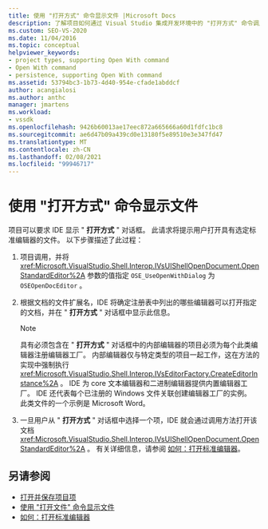 ```yaml
---
title: 使用 "打开方式" 命令显示文件 |Microsoft Docs
description: 了解项目如何通过 Visual Studio 集成开发环境中的 "打开方式" 命令调用 (IDE) 来显示文件。
ms.custom: SEO-VS-2020
ms.date: 11/04/2016
ms.topic: conceptual
helpviewer_keywords:
- project types, supporting Open With command
- Open With command
- persistence, supporting Open With command
ms.assetid: 53794bc3-1b73-4d40-954e-cfade1abddcf
author: acangialosi
ms.author: anthc
manager: jmartens
ms.workload:
- vssdk
ms.openlocfilehash: 9426b60013ae17eec872a665666a60d1fdfc1bc8
ms.sourcegitcommit: ae6d47b09a439cd0e13180f5e89510e3e347fd47
ms.translationtype: MT
ms.contentlocale: zh-CN
ms.lasthandoff: 02/08/2021
ms.locfileid: "99946717"
---
```

# <a name="display-files-by-using-the-open-with-command"></a>使用 "打开方式" 命令显示文件
项目可以要求 IDE 显示 " **打开方式** " 对话框。 此请求将提示用户打开具有选定标准编辑器的文件。 以下步骤描述了此过程：

1. 项目调用，并将 <xref:Microsoft.VisualStudio.Shell.Interop.IVsUIShellOpenDocument.OpenStandardEditor%2A> 参数的值指定 `OSE_UseOpenWithDialog` 为 `OSEOpenDocEditor` 。

2. 根据文档的文件扩展名，IDE 将确定注册表中列出的哪些编辑器可以打开指定的文档，并在 " **打开方式** " 对话框中显示此信息。

    > [!NOTE]
    > 具有必须包含在 " **打开方式** " 对话框中的内部编辑器的项目必须为每个此类编辑器注册编辑器工厂。 内部编辑器仅与特定类型的项目一起工作，这在方法的实现中强制执行 <xref:Microsoft.VisualStudio.Shell.Interop.IVsEditorFactory.CreateEditorInstance%2A> 。 IDE 为 core 文本编辑器和二进制编辑器提供内置编辑器工厂。 IDE 还代表每个已注册的 Windows 文件关联创建编辑器工厂的实例。 此类文件的一个示例是 Microsoft Word。

3. 一旦用户从 " **打开方式** " 对话框中选择一个项，IDE 就会通过调用方法打开该文档 <xref:Microsoft.VisualStudio.Shell.Interop.IVsUIShellOpenDocument.OpenStandardEditor%2A> 。 有关详细信息，请参阅 [如何：打开标准编辑器](../../extensibility/how-to-open-standard-editors.md)。

## <a name="see-also"></a>另请参阅
- [打开并保存项目项](../../extensibility/internals/opening-and-saving-project-items.md)
- [使用 "打开文件" 命令显示文件](../../extensibility/internals/displaying-files-by-using-the-open-file-command.md)
- [如何：打开标准编辑器](../../extensibility/how-to-open-standard-editors.md)
